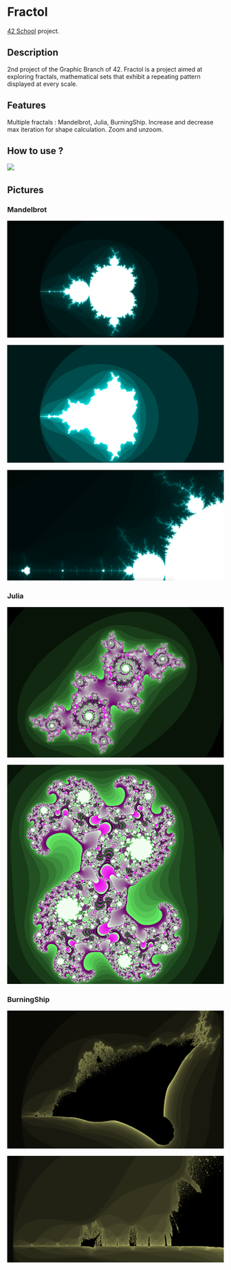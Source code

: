 # Fractol
[42 School](https://www.42.fr/) project.

## Description

2nd project of the Graphic Branch of 42.
Fractol is a project aimed at exploring fractals, mathematical sets that exhibit a repeating pattern displayed at every scale.

## Features

Multiple fractals : Mandelbrot, Julia, BurningShip.
Increase and decrease max iteration for shape calculation.
Zoom and unzoom.

## How to use ?

![](how2use.png)

## Pictures
### Mandelbrot

![](png/mandelbrot.png)

![](png/mandelbrotlowiterations.png)

![](png/mandelbrotzoom.png)

### Julia
![](png/julia.png)

![](png/otherjulia.png)

### BurningShip
![](png/burningship.png)

![](png/burningshipzoom.png)
